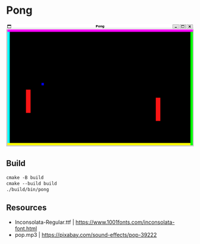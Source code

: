 # Pong
![pong screenshot](./images/pong.png)

## Build
```
cmake -B build
cmake --build build
./build/bin/pong
```

## Resources
* Inconsolata-Regular.ttf | https://www.1001fonts.com/inconsolata-font.html
* pop.mp3 | https://pixabay.com/sound-effects/pop-39222